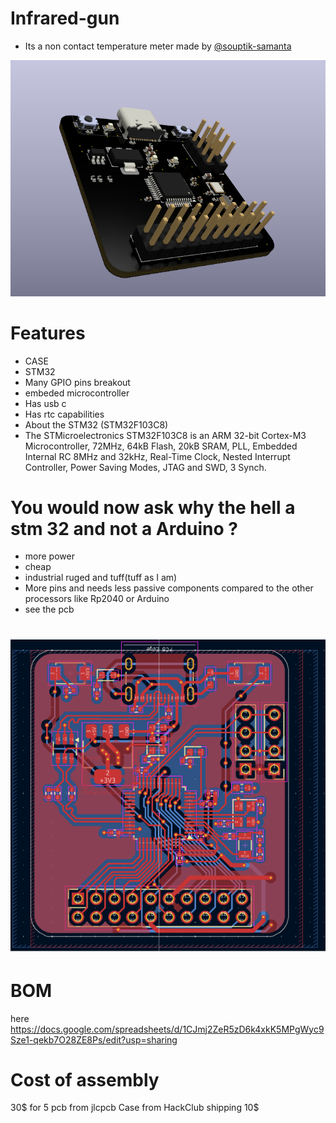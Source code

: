 # Infrared-gun
* Its a non contact temperature meter made by [@souptik-samanta](https://github.com/souptik-samanta/)

![alt text](img2/image-6.png)

# Features
- CASE
- STM32
- Many GPIO pins breakout
- embeded microcontroller
- Has usb c
- Has rtc capabilities
- About the STM32 (STM32F103C8)
- The STMicroelectronics STM32F103C8 is an ARM 32-bit Cortex-M3 Microcontroller, 72MHz, 64kB Flash, 20kB SRAM, PLL, Embedded Internal RC 8MHz and 32kHz, Real-Time Clock, Nested Interrupt Controller, Power Saving Modes, JTAG and SWD, 3 Synch.

# You would now ask why the hell a stm 32 and not a Arduino ?
- more power
- cheap
- industrial ruged and tuff(tuff as I am)
- More pins and needs less passive components compared to the other processors like Rp2040 or Arduino
- see the pcb 
# ![alt text](img2/image-7.png)

# BOM 
here https://docs.google.com/spreadsheets/d/1CJmj2ZeR5zD6k4xkK5MPgWyc9Sze1-qekb7O28ZE8Ps/edit?usp=sharing
# Cost of assembly
30$ for 5 pcb from jlcpcb
Case from HackClub shipping 10$

